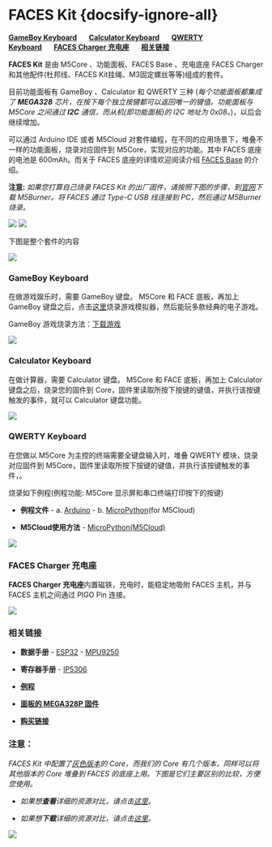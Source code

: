 # FACES Kit {docsify-ignore-all}

**[GameBoy Keyboard](#gameBoy-keyboard)**&nbsp;&nbsp;&nbsp;&nbsp;&nbsp;&nbsp;**[Calculator Keyboard](#calculator-keyboard)**&nbsp;&nbsp;&nbsp;&nbsp;&nbsp;&nbsp;**[QWERTY Keyboard](#qeerty-keyboard)**&nbsp;&nbsp;&nbsp;&nbsp;&nbsp;&nbsp;**[FACES Charger 充电座](#faces-charger-充电座)**&nbsp;&nbsp;&nbsp;&nbsp;&nbsp;&nbsp;**[相关链接](#相关链接)**

**FACES Kit** 是由 M5Core 、功能面板、FACES Base 、充电底座 FACES Charger 和其他配件(杜邦线、FACES Kit挂绳、M3固定螺丝等等)组成的套件。

目前功能面板有 GameBoy 、Calculator 和 QWERTY 三种 (*每个功能面板都集成了 **MEGA328** 芯片，在按下每个独立按键都可以返回唯一的键值。功能面板与 M5Core 之间通过 **I2C** 通信，而从机(即功能面板)的 I2C 地址为 0x08。*)，以后会继续增加。

可以通过 Arduino IDE 或者 M5Cloud 对套件编程，在不同的应用场景下，堆叠不一样的功能面板，烧录对应固件到 M5Core，实现对应的功能。其中 FACES 底座的电池是 600mAh。而关于 FACES 底座的详情欢迎阅读介绍 [FACES Base](https://docs.m5stack.com/#/zh_CN/base/face_base) 的介绍。

**注意:** *如果您打算自己烧录 FACES Kit 的出厂固件，请按照下图的步骤，到[官网](https://m5stack.com/download)下载 M5Burner。将 FACES 通过 Type-C USB 线连接到 PC，然后通过 M5Burner 烧录。*

<img src="assets/img/product_pics/core/faces_kit/download_faces_firmware_01.png">

<img src="assets/img/product_pics/core/faces_kit/download_faces_firmware_02.png">

下图是整个套件的内容

<img src="assets/img/product_pics/core/faces_kit/faces_kit.png">

### GameBoy Keyboard

在做游戏娱乐时，需要 GameBoy 键盘。
M5Core 和 FACE 底板，再加上 GameBoy 键盘之后，点击[这里](https://docs.m5stack.com/#/zh_CN/quick_start/faces/gameboy_burn_a_nes_game)烧录游戏模拟器，然后能玩多款经典的电子游戏。

GameBoy 游戏烧录方法：[下载游戏](https://docs.m5stack.com/#/zh_CN/quick_start/faces/gameboy_burn_a_nes_game)

<img src="assets/img/product_pics/core/faces_kit/gameboy_01.png">

### Calculator Keyboard

在做计算器，需要 Calculator 键盘。
M5Core 和 FACE 底板，再加上 Calculator 键盘之后，烧录您的固件到 Core，固件里读取所按下按键的键值，并执行该按键触发的事件，就可以 Calculator 键盘功能。

<img src="assets/img/product_pics/core/faces_kit/calculator.png">

### QWERTY Keyboard

在您做以 M5Core 为主控的终端需要全键盘输入时，堆叠 QWERTY 模块，烧录对应固件到 M5Core，固件里读取所按下按键的键值，并执行该按键触发的事件，。


烧录如下例程(例程功能: M5Core 显示屏和串口终端打印按下的按键)

-  **例程文件** - a. [Arduino](https://github.com/m5stack/M5Stack/tree/master/examples/Modules/FACES) - b. [MicroPython](https://github.com/m5stack/M5Cloud/tree/master/examples/FACES)(for M5Cloud)

-  **M5Cloud使用方法** - [MicroPython(M5Cloud)](https://docs.m5stack.com/#/zh_CN/quick_start/m5core/m5stack_core_get_started_MicroPython_m5cloud)

<img src="assets/img/product_pics/core/faces_kit/qwerty.png">


### FACES Charger 充电座

**FACES Charger 充电座**内置磁铁，充电时，能稳定地吸附 FACES 主机，并与 FACES 主机之间通过 PIGO Pin 连接。

<img src="assets/img/product_pics/core/faces_kit/charger.png">

### 相关链接

- **数据手册** - [ESP32](https://www.espressif.com/sites/default/files/documentation/esp32_datasheet_cn.pdf) - [MPU9250](https://www.invensense.com/download-pdf/mpu-9250-datasheet/)

- **寄存器手册** - [IP5306](https://github.com/m5stack/M5-Schematic/blob/master/Core/IIC_IP5306_REG_V1.4.pdf)

- **[例程](https://github.com/m5stack/M5Stack/tree/master/examples/Modules/FACES)**

- **[面板的 MEGA328P 固件](https://github.com/m5stack/FACES-Firmware)**

- **[购买链接](https://item.taobao.com/item.htm?spm=a1z10.3-c.w4002-1172588106.15.686c425eRw6D4J&id=562810115476)**

### 注意：

*FACES Kit 中配置了[灰色版本](https://docs.m5stack.com/#/zh_CN/core/gray)的 Core，而我们的 Core 有几个版本，同样可以将其他版本的 Core 堆叠到 FACES 的底座上用。下图是它们主要区别的比较，方便您使用。*

- *如果想**查看**详细的资源对比，请点击[这里](https://github.com/m5stack/M5-Schematic/blob/master/Core/hardware_difference_between_cores_zh_CN.md)。*

- *如果想**下载**详细的资源对比，请点击[这里](https://github.com/m5stack/M5-Schematic/blob/master/Core/M5%20Core%20Detailed%20Comparison.xlsx)。*

<img src="assets/img/product_pics/core/core_comparison_04_zh_CN.png">
